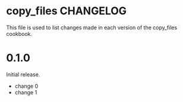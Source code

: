 # copy_files CHANGELOG

This file is used to list changes made in each version of the copy_files cookbook.

# 0.1.0

Initial release.

- change 0
- change 1

